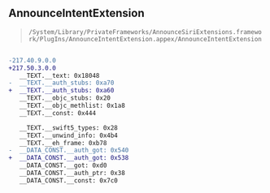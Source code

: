 ## AnnounceIntentExtension

> `/System/Library/PrivateFrameworks/AnnounceSiriExtensions.framework/PlugIns/AnnounceIntentExtension.appex/AnnounceIntentExtension`

```diff

-217.40.9.0.0
+217.50.3.0.0
   __TEXT.__text: 0x18048
-  __TEXT.__auth_stubs: 0xa70
+  __TEXT.__auth_stubs: 0xa60
   __TEXT.__objc_stubs: 0x20
   __TEXT.__objc_methlist: 0x1a8
   __TEXT.__const: 0x444

   __TEXT.__swift5_types: 0x28
   __TEXT.__unwind_info: 0x4b4
   __TEXT.__eh_frame: 0xb78
-  __DATA_CONST.__auth_got: 0x540
+  __DATA_CONST.__auth_got: 0x538
   __DATA_CONST.__got: 0xd0
   __DATA_CONST.__auth_ptr: 0x38
   __DATA_CONST.__const: 0x7c0

```
